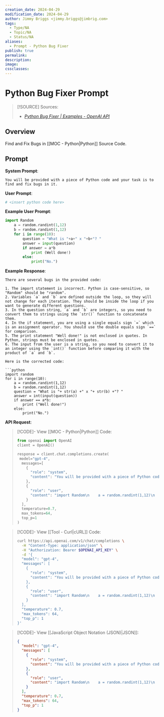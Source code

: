```yaml
---
creation_date: 2024-04-29
modification_date: 2024-04-29
author: Jimmy Briggs <jimmy.briggs@jimbrig.com>
tags:
  - Type/NA
  - Topic/NA
  - Status/NA
aliases:
  - Prompt - Python Bug Fixer
publish: true
permalink:
description:
image:
cssclasses:
---
```



# Python Bug Fixer Prompt

> [!SOURCE] Sources:
> - *[Python Bug Fixer | Examples - OpenAI API](https://platform.openai.com/examples/default-fix-python-bugs)*

## Overview

Find and Fix Bugs in [[MOC - Python|Python]] Source Code.

## Prompt

**System Prompt**:

```plaintext
You will be provided with a piece of Python code and your task is to find and fix bugs in it.
```

**User Prompt**:

```python
# <insert python code here>
```

**Example User Prompt**:

```python
import Random
    a = random.randint(1,12)
    b = random.randint(1,12)
    for i in range(10):
        question = "What is "+a+" x "+b+"? "
        answer = input(question)
        if answer = a*b
            print (Well done!)
        else:
            print("No.")
```

**Example Response**:

```plaintext
There are several bugs in the provided code:

1. The import statement is incorrect. Python is case-sensitive, so "Random" should be "random".
2. Variables `a` and `b` are defined outside the loop, so they will not change for each iteration. They should be inside the loop if you want to generate different questions.
3. In the question string, `a` and `b` are integers, so you need to convert them to strings using the `str()` function to concatenate them.
4. In the if statement, you are using a single equals sign `=` which is an assignment operator. You should use the double equals sign `==` for comparison.
5. The print statement "Well done!" is not enclosed in quotes. In Python, strings must be enclosed in quotes.
6. The input from the user is a string, so you need to convert it to an integer using the `int()` function before comparing it with the product of `a` and `b`.

Here is the corrected code:

```python
import random
for i in range(10):
    a = random.randint(1,12)
    b = random.randint(1,12)
    question = "What is "+ str(a) +" x "+ str(b) +"? "
    answer = int(input(question))
    if answer == a*b:
        print ("Well done!")
    else:
        print("No.")
```

**API Request**:

> [!CODE]- View [[MOC - Python|Python]] Code:
> ```python
> from openai import OpenAI
> client = OpenAI()
>
> response = client.chat.completions.create(
>  model="gpt-4",
>   messages=[
>     {
>       "role": "system",
>       "content": "You will be provided with a piece of Python code, and your task is to find and fix bugs in it."
>     },
>     {
>       "role": "user",
>       "content": "import Random\n    a = random.randint(1,12)\n    b = random.randint(1,12)\n    for i in range(10):\n        question = \"What is \"+a+\" x \"+b+\"? \"\n        answer = input(question)\n        if answer = a*b\n            print (Well done!)\n        else:\n            print(\"No.\")"
>     }
>   ],
>   temperature=0.7,
>   max_tokens=64,
>   top_p=1
> )
> ```

> [!CODE]- View [[Tool - Curl|cURL]] Code:
> ```bash
> curl https://api.openai.com/v1/chat/completions \
>   -H "Content-Type: application/json" \
>   -H "Authorization: Bearer $OPENAI_API_KEY" \
>   -d '{
>   "model": "gpt-4",
>   "messages": [
>     {
>       "role": "system",
>       "content": "You will be provided with a piece of Python code, and your task is to find and fix bugs in it."
>     },
>     {
>       "role": "user",
>       "content": "import Random\n    a = random.randint(1,12)\n    b = random.randint(1,12)\n    for i in range(10):\n        question = \"What is \"+a+\" x \"+b+\"? \"\n        answer = input(question)\n        if answer = a*b\n            print (Well done!)\n        else:\n            print(\"No.\")"
>     }
>   ],
>   "temperature": 0.7,
>   "max_tokens": 64,
>   "top_p": 1
> }'
> ```

> [!CODE]- View [[JavaScript Object Notation (JSON)|JSON]]:
> ```json
> {
>   "model": "gpt-4",
>   "messages": [
>     {
>       "role": "system",
>       "content": "You will be provided with a piece of Python code, and your task is to find and fix bugs in it."
>     },
>     {
>       "role": "user",
>       "content": "import Random\n    a = random.randint(1,12)\n    b = random.randint(1,12)\n    for i in range(10):\n        question = \"What is \"+a+\" x \"+b+\"? \"\n        answer = input(question)\n        if answer = a*b\n            print (Well done!)\n        else:\n            print(\"No.\")"
>     }
>   ],
>   "temperature": 0.7,
>   "max_tokens": 64,
>   "top_p": 1
> }
